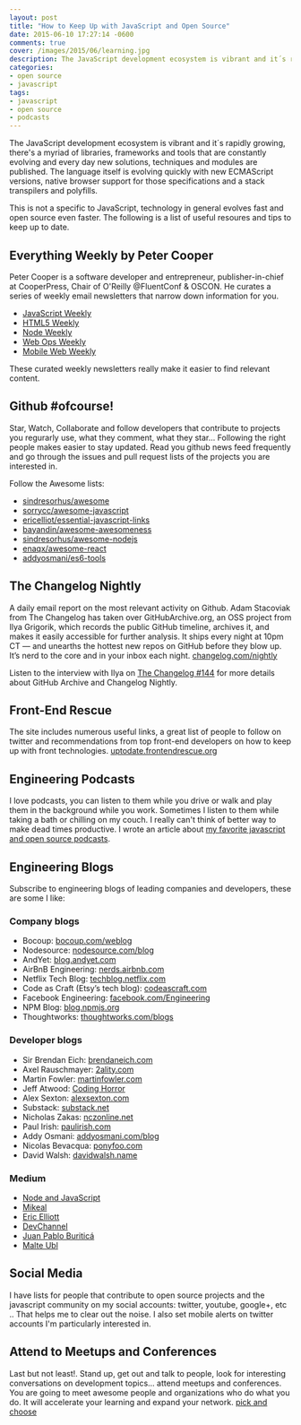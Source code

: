 ```yaml
---
layout: post
title: "How to Keep Up with JavaScript and Open Source"
date: 2015-06-10 17:27:14 -0600
comments: true
cover: /images/2015/06/learning.jpg
description: The JavaScript development ecosystem is vibrant and it´s rapidly growing, there's a myriad of libraries, frameworks and tools that are constantly evolving and every day new solutions, techniques and modules are published.
categories: 
- open source
- javascript
tags:
- javascript
- open source
- podcasts
---
```


The JavaScript development ecosystem is vibrant and it´s rapidly growing, there's a myriad of libraries, frameworks and tools that are constantly evolving and every day new solutions, techniques and modules are published. The language itself is evolving quickly with new ECMAScript versions, native browser support for those specifications and a stack transpilers and polyfills. 

This is not a specific to JavaScript, technology in general evolves fast and open source even faster. The following is a list of useful resoures and tips to keep up to date.
<!--more-->
## Everything Weekly by Peter Cooper 
Peter Cooper is a software developer and entrepreneur, publisher-in-chief at CooperPress, Chair of O'Reilly @FluentConf & OSCON. He curates a series of weekly email newsletters that narrow down information for you.    
- [JavaScript Weekly](http://javascriptweekly.com/)   
- [HTML5 Weekly](http://html5weekly.com/)   
- [Node Weekly](http://nodeweekly.com/)      
- [Web Ops Weekly](http://webopsweekly.com/)   
- [Mobile Web Weekly](http://mobilewebweekly.co/)   

These curated weekly newsletters really make it easier to find relevant content.

## Github #ofcourse!   
Star, Watch, Collaborate and follow developers that contribute to projects you regurarly use, what they comment, what they star... Following the right people makes easier to stay updated. Read you github news feed frequently and go through the issues and pull request lists of the projects you are interested in. 

Follow the Awesome lists:    
- [sindresorhus/awesome](https://github.com/sindresorhus/awesome)   
- [sorrycc/awesome-javascript](https://github.com/sorrycc/awesome-javascript)   
- [ericelliot/essential-javascript-links](https://github.com/ericelliott/essential-javascript-links)   
- [bayandin/awesome-awesomeness](https://github.com/bayandin/awesome-awesomeness)   
- [sindresorhus/awesome-nodejs](https://github.com/sindresorhus/awesome-nodejs)   
- [enaqx/awesome-react](https://github.com/enaqx/awesome-react)   
- [addyosmani/es6-tools](https://github.com/addyosmani/es6-tools)

## The Changelog Nightly
A daily email report on the most relevant activity on Github. Adam Stacoviak from The Changelog has taken over GitHubArchive.org, an OSS project from Ilya Grigorik, which records the public GitHub timeline, archives it, and makes it easily accessible for further analysis. It ships every night at 10pm CT — and unearths the hottest new repos on GitHub before they blow up. It’s nerd to the core and in your inbox each night. [changelog.com/nightly](https://changelog.com/nightly/)

Listen to the interview with Ilya on [The Changelog #144](http://thechangelog.com/144) for more details about GitHub Archive and Changelog Nightly.

## Front-End Rescue
The site includes numerous useful links, a great list of people to follow on twitter and recommendations from top front-end developers on how to keep up with front technologies. [uptodate.frontendrescue.org](http://uptodate.frontendrescue.org/) 

## Engineering Podcasts
I love podcasts, you can listen to them while you drive or walk and play them in the background while you work. Sometimes I listen to them while taking a bath or chilling on my couch. I really can't think of better way to make dead times productive. I wrote an article about [my favorite javascript and open source podcasts](/blog/2012/recommended-podcasts-screencasts-and-blogs/).

## Engineering Blogs

Subscribe to engineering blogs of leading companies and developers, these are some I like:

### Company blogs  
- Bocoup: [bocoup.com/weblog](http://bocoup.com/weblog/)   
- Nodesource: [nodesource.com/blog](https://nodesource.com/blog)   
- AndYet: [blog.andyet.com](https://blog.andyet.com/)   
- AirBnB Engineering: [nerds.airbnb.com](http://nerds.airbnb.com/)   
- Netflix Tech Blog: [techblog.netflix.com](http://techblog.netflix.com)   
- Code as Craft (Etsy’s tech blog): [codeascraft.com](http://codeascraft.com)   
- Facebook Engineering: [facebook.com/Engineering](http://facebook.com/Engineering)   
- NPM Blog: [blog.npmjs.org](http://blog.npmjs.org/)   
- Thoughtworks: [thoughtworks.com/blogs](http://www.thoughtworks.com/blogs)   

### Developer blogs   
- Sir Brendan Eich: [brendaneich.com](https://brendaneich.com/)     
- Axel Rauschmayer:  [2ality.com](http://www.2ality.com/)   
- Martin Fowler: [martinfowler.com](http://martinfowler.com/)   
- Jeff Atwood: [Coding Horror](http://blog.codinghorror.com/)   
- Alex Sexton: [alexsexton.com](https://alexsexton.com/)   
- Substack: [substack.net](http://substack.net/)   
- Nicholas Zakas: [nczonline.net](http://www.nczonline.net/)   
- Paul Irish: [paulirish.com](http://paulirish.com)   
- Addy Osmani: [addyosmani.com/blog](http://addyosmani.com/blog/)  
- Nicolas Bevacqua: [ponyfoo.com](http://ponyfoo.com/)
- David Walsh: [davidwalsh.name](http://davidwalsh.name/) 

### Medium   
- [Node and JavaScript](https://medium.com/node-js-javascript)   
- [Mikeal](https://medium.com/@mikeal)
- [Eric Elliott](https://medium.com/@_ericelliott)
- [DevChannel](https://medium.com/dev-channel)
- [Juan Pablo Buriticá](https://medium.com/@buritica)
- [Malte Ubl](https://medium.com/@cramforce)

## Social Media   
I have lists for people that contribute to open source projects and the javascript community on my social accounts: twitter, youtube, google+, etc .. That helps me to clear out the noise. I also set mobile alerts on twitter accounts I'm particularly interested in.
 
## Attend to Meetups and Conferences  
Last but not least!. Stand up, get out and talk to people, look for interesting conversations on development topics… attend meetups and conferences. You are going to meet awesome people and organizations who do what you do. It will accelerate your learning and expand your network. [pick and choose](http://jsconf.com/)


